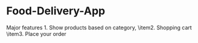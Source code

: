 # Food-Delivery-App
Major features 1. Show products based on category,  \item2. Shopping cart \item3. Place your order
